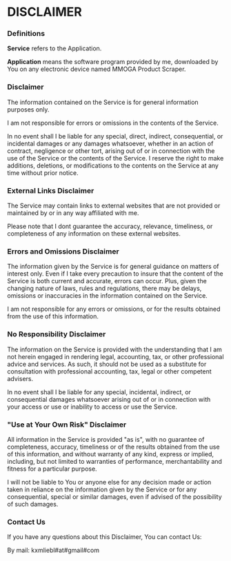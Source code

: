 # DISCLAIMER

### Definitions

**Service** refers to the Application.

**Application** means the software program provided by me, downloaded by You on any electronic device named MMOGA Product Scraper.

### Disclaimer

The information contained on the Service is for general information purposes only.

I am not responsible for errors or omissions in the contents of the Service.

In no event shall I be liable for any special, direct, indirect, consequential, or incidental damages or any damages whatsoever, whether in an action of contract, negligence or other tort, arising out of or in connection with the use of the Service or the contents of the Service. I reserve the right to make additions, deletions, or modifications to the contents on the Service at any time without prior notice.

### External Links Disclaimer

The Service may contain links to external websites that are not provided or maintained by or in any way affiliated with me.

Please note that I dont guarantee the accuracy, relevance, timeliness, or completeness of any information on these external websites.

### Errors and Omissions Disclaimer

The information given by the Service is for general guidance on matters of interest only. 
Even if I take every precaution to insure that the content of the Service is both current and accurate, errors can occur. 
Plus, given the changing nature of laws, rules and regulations, there may be delays, omissions or inaccuracies in the information contained on the Service.

I am not responsible for any errors or omissions, or for the results obtained from the use of this information.

### No Responsibility Disclaimer

The information on the Service is provided with the understanding that I am not herein engaged in rendering legal, accounting, tax, or other professional advice and services. As such, it should not be used as a substitute for consultation with professional accounting, tax, legal or other competent advisers.

In no event shall I be liable for any special, incidental, indirect, or consequential damages whatsoever arising out of or in connection with your access or use or inability to access or use the Service.

### "Use at Your Own Risk" Disclaimer

All information in the Service is provided "as is", with no guarantee of completeness, accuracy, timeliness or of the results obtained from the use of this information, and without warranty of any kind, express or implied, including, but not limited to warranties of performance, merchantability and fitness for a particular purpose.

I will not be liable to You or anyone else for any decision made or action taken in reliance on the information given by the Service or for any consequential, special or similar damages, even if advised of the possibility of such damages.

### Contact Us

If you have any questions about this Disclaimer, You can contact Us:

By mail: kxmliebl#at#gmail#com